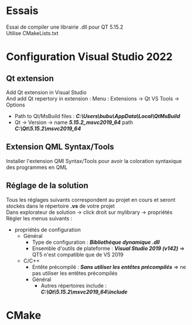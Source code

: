 # Essais
Essai de compiler une librairie .dll pour QT 5.15.2   
Utilise CMakeLists.txt  

# Configuration Visual Studio 2022   

## Qt extension 
Add Qt extension in Visual Studio  
And add Qt repertory in extension : Menu : Extensions -> Qt VS Tools -> Options 
- Path to Qt/MsBuild files : ***C:\Users\bubu\AppData\Local\QtMsBuild***
- Qt -> Version -> name ***5.15.2_msvc2019_64*** path ***C:\Qt\5.15.2\msvc2019_64***   


## Extension QML Syntax/Tools
Installer l'extension QMl Syntax/Tools pour avoir la coloration syntaxique des programmes en QML  

## Réglage de la solution
Tous les réglages suivants correspondent au projet en cours et seront stockés dans le répertoire **.vs** de votre projet   
Dans explorateur de solution -> click droit sur mylibrary -> propriétés  
Régler les menus suivants :  
- propriétés de configuration   
    - Général
    	- Type de configuration : ***Bibliothèque dynamique .dll***
		- Ensemble d'outils de plateforme : ***Visual Studio 2019 (v142)*** => QT5 n'est compatible que de VS 2019
	- C/C++
		- Entête précompilé : ***Sans utiliser les entêtes précompilés*** => ne pas utiliser les entêtes précompilés   
		- Général
    		- Autres répertoires include : ***C:\Qt\5.15.2\msvc2019_64\include***


# CMake   

